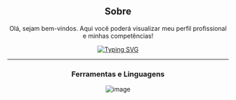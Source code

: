 <div align="center">

## Sobre
Olá, sejam bem-vindos.
Aqui você poderá visualizar meu perfil profissional e minhas competências! 

<!-- Typing SVG by DenverCoder1 - https://github.com/DenverCoder1/readme-typing-svg -->
  <a href="https://git.io/typing-svg"><img src="https://readme-typing-svg.herokuapp.com?font=Fira+Code&weight=500&size=25&pause=1000&color=0BC027&center=true&vCenter=true&random=false&width=435&lines=DevOps+Engineer;Cloud+Solution+Architect" alt="Typing SVG" /></a>
</p>
<hr/>

### Ferramentas e Linguagens
![image](https://img.shields.io/badge/Cloudflare-F38020?style=for-the-badge&logo=Cloudflare&logoColor=white)


